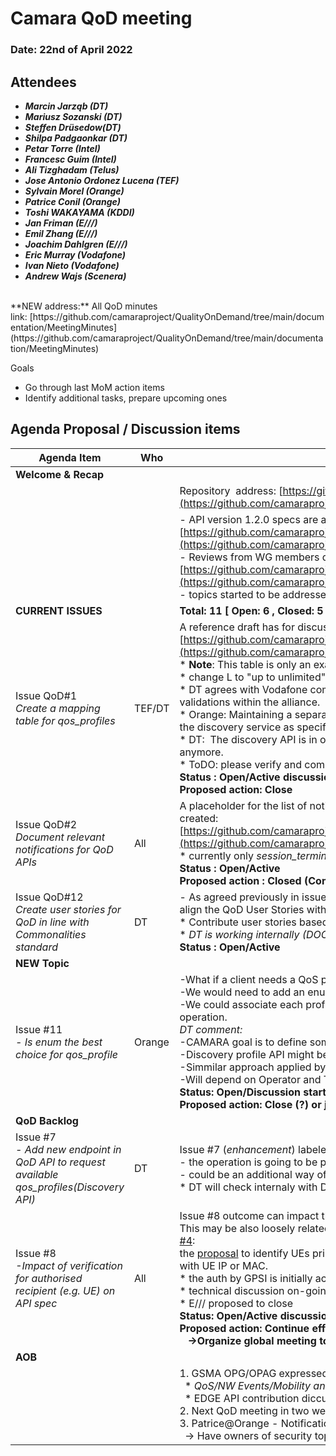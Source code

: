 # Camara QoD meeting

### Date: 22nd of April 2022

## Attendees

* ***Marcin Jarząb (DT)***
* ***Mariusz Sozanski (DT)***
* ***Steffen Drüsedow(DT)***
* ***Shilpa Padgaonkar (DT)***
* ***Petar Torre (Intel)***
* ***Francesc Guim (Intel)***
* ***Ali Tizghadam (Telus)***
* ***Jose Antonio Ordonez Lucena (TEF)***
* ***Sylvain Morel (Orange)***
* ***Patrice Conil (Orange)***
* ***Toshi WAKAYAMA (KDDI)***
* ***Jan Friman (E///)***
* ***Emil Zhang (E///)***
* ***Joachim Dahlgren (E///)***
* ***Eric Murray (Vodafone)***
* ***Ivan Nieto (Vodafone)***
* ***Andrew Wajs (Scenera)***

<br>
**NEW address:** All QoD minutes link: [https://github.com/camaraproject/QualityOnDemand/tree/main/documentation/MeetingMinutes](https://github.com/camaraproject/QualityOnDemand/tree/main/documentation/MeetingMinutes)

Goals

* Go through last MoM action items
* Identify additional tasks, prepare upcoming ones

## Agenda Proposal / Discussion items

| Agenda Item | Who |  |
| ----------- | --- | --- |
| **Welcome & Recap** |  |  |
|  |  | <span class="s1">Repository&nbsp;</span><span class="s1">&nbsp;address:<span class="Apple-converted-space">&nbsp;</span>[https://github.com/camaraproject/QualityOnDemand](https://github.com/camaraproject/QualityOnDemand)</span> |
|  |  | \- API version 1\.2\.0 specs are available at: [https://github.com/camaraproject/QualityOnDemand/tree/main/code/API\_definitions](https://github.com/camaraproject/QualityOnDemand/tree/main/code/API_definitions)<br>\- Reviews from WG members discussed and worked on using open issues:<br>[https://github.com/camaraproject/QualityOnDemand/issues](https://github.com/camaraproject/QualityOnDemand/issues) <br>\- topics started to be addressed within relevant GitHub issues \- thank you\! |
| **CURRENT ISSUES** |  | **Total: 11 [ Open: 6 , Closed: 5 ]** |
| Issue QoD#1<br>*Create a mapping table for qos\_profiles* | TEF/DT | A reference draft has for discussion been published to:<br>[https://github.com/camaraproject/QualityOnDemand/blob/main/code/API\_definitions/QoSProfile\_Mapping\_Table.md](https://github.com/camaraproject/QualityOnDemand/blob/main/code/API_definitions/QoSProfile_Mapping_Table.md)<br>\* <span class="s1">**Note**: This table is only an example that can be used within Camara for validating the QoD APIs</span><br>\* change L to "up to unlimited" or rather "best effort" (Vodafone proposal), see [GitHub comment](https://github.com/camaraproject/QualityOnDemand/issues/1)<br>\* DT agrees with Vodafone comments and notes that it this mapping table is just an example that could be used for validations within the alliance. <br>\* Orange: Maintaining a separate YAML for every new profile is not manageable and this could instead be delegated to the discovery service as specified in issue #7<br>\* DT:  The discovery API is in our backlog and once implemented, the separate YAML constructs wont be needed anymore.<br>\* ToDO: please verify and comment through the GitHub ISSUE your position on such mapping<br>**Status : Open/Active discussion**  <br>**Proposed action: Close** |
| Issue QoD#2<br>*Document relevant notifications for QoD APIs* | All | A placeholder for the list of notifications (e.g. *session\_termination* notification) relevant for the QoD API family has been created:<br>[https://github.com/camaraproject/QualityOnDemand/blob/main/code/API\_definitions/Notifications.md](https://github.com/camaraproject/QualityOnDemand/blob/main/code/API_definitions/Notifications.md)<br>\* currently only *session\_termination* notification is present<br>**Status : Open/Active**<br>**Proposed action : Closed (Comment: Issue closed with Living document only)** |
| Issue QoD#12<br>*Create user stories for QoD in line with Commonalities standard* | DT | - As agreed previously in issue #3, please use the Commonalities User Story Template that has been just finalized to align the QoD User Stories with the Camara common template.<br>\* Contribute user stories based on template<br>\* *DT is working internally (DOC internal review)*<br>**Status : Open/Active** |
| **NEW Topic** |  |  |
| Issue #11<br><span class="js-issue-title markdown-title" style="box-sizing: border-box;">*\- Is enum the best choice for qos\_profile*</span> | Orange | -What if a client needs a QoS profile with LOW\_LATENCY and THROUGHPUT\_L?<br>-We would need to add an enum key that represents this combination and also a new key for all other relevant ones.<br>-We could associate each profile with values based on the power of two (1, 2, 4, 8, 16...) and compose them via an OR operation. <br>*DT comment:*<br>-CAMARA goal is to define some general approach -> production deployments will differ <br>-Discovery profile API might be solution to get list of QOS Profile "flavours"<br>-Simmilar approach applied by Public cloud vendors (Instance flavours for many use-cases)<br>-Will depend on Operator and Technology (e.g. GSMA based blueprint possible)<br>**Status: Open/Discussion started**<br>**Proposed action: Close (?) or just propose more details regarding the requirement** |
| **QoD Backlog** |  |  |
| Issue #7<br>*\- Add new endpoint in QoD API to request available qos\_profiles\(Discovery API\)* | DT | Issue #7 (*enhancement*) labeled as QoD-backlog due to other on-going priorities<br>\- the operation is going to be performed through discovery<br>\- could be an additional way of addressing issue \#1 \(see Vodafone's [comment](https://github.com/camaraproject/QualityOnDemand/issues/1))<br>\* DT will check internaly with DEV team |
| Issue #8<br>*-Impact of verification for authorised recipient (e.g. UE) on API spec* | All | Issue #8 outcome can impact the QoD API (e.g. GPSI id vs IP identification).<br>This may be also loosely related to Commonalities Authentication & Authorization standards and [Commonalities issue #4](https://github.com/camaraproject/WorkingGroups/issues/4):<br>the [proposal](https://github.com/camaraproject/WorkingGroups/blob/main/Commonalities/documentation/Deliverables/UE%20identifiers.pptx) to identify UEs primarily with GPSI (in any existing format either MSISDN or ext identifier) and optionally with UE IP or MAC.<br>\* the auth by GPSI is initially accepted by the workgroup - still, <i>**the impact on API def is to be analyzed**</i><br>\* technical discussion on-going (include Commonalities) : Security and Auth will not be part of API<br>\* E/// proposed to close<br>**Status: Open/Active discussion**<br>**Proposed action: Continue effort (define user stories and design)** <br>   **->Organize global meeting to discuss within broader audience (@M.K)** |
| **AOB** |  |  |
|  |  | 1\. GSMA OPG/OPAG expressed interest in collaboration with CAMARA project<br>  \* *QoS/NW Events/Mobility and others are on PRIO list (SBI-NR 3GPP API list) : CAMARA alligment is being discussed* <br>  \* EDGE API contribution diccussed      <br>2\. Next QoD meeting in two weeks on the 6th of May\.<br>3\. Patrice@Orange \- Notifications / Authentications on server side<br>  -> Have owners of security topic and prepare dedicated technical meeting (related to #8) |